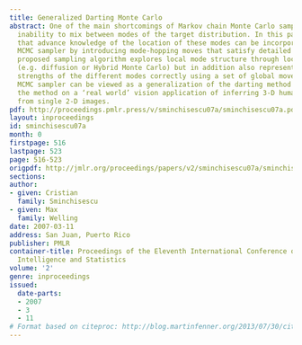 ```yaml
---
title: Generalized Darting Monte Carlo
abstract: One of the main shortcomings of Markov chain Monte Carlo samplers is their
  inability to mix between modes of the target distribution. In this paper we show
  that advance knowledge of the location of these modes can be incorporated into the
  MCMC sampler by introducing mode-hopping moves that satisfy detailed balance. The
  proposed sampling algorithm explores local mode structure through local MCMC moves
  (e.g. diffusion or Hybrid Monte Carlo) but in addition also represents the relative
  strengths of the different modes correctly using a set of global moves. This ‘mode-hopping’
  MCMC sampler can be viewed as a generalization of the darting method [1]. We illustrate
  the method on a ‘real world’ vision application of inferring 3-D human body pose
  from single 2-D images.
pdf: http://proceedings.pmlr.press/v/sminchisescu07a/sminchisescu07a.pdf
layout: inproceedings
id: sminchisescu07a
month: 0
firstpage: 516
lastpage: 523
page: 516-523
origpdf: http://jmlr.org/proceedings/papers/v2/sminchisescu07a/sminchisescu07a.pdf
sections: 
author:
- given: Cristian
  family: Sminchisescu
- given: Max
  family: Welling
date: 2007-03-11
address: San Juan, Puerto Rico
publisher: PMLR
container-title: Proceedings of the Eleventh International Conference on Artificial
  Intelligence and Statistics
volume: '2'
genre: inproceedings
issued:
  date-parts:
  - 2007
  - 3
  - 11
# Format based on citeproc: http://blog.martinfenner.org/2013/07/30/citeproc-yaml-for-bibliographies/
---
```

